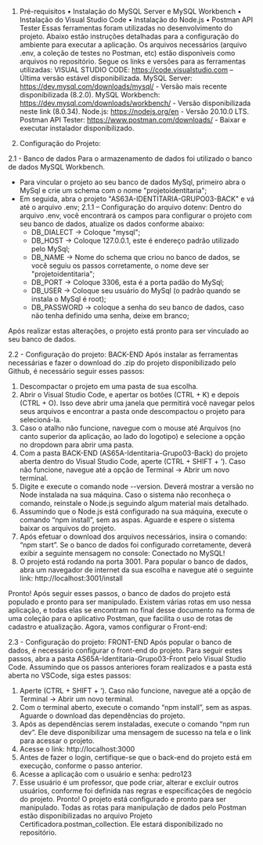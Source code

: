 1. Pré-requisitos
•	Instalação do MySQL Server e MySQL Workbench
•	Instalação do Visual Studio Code
•	Instalação do Node.js
•	Postman API Tester
Essas ferramentas foram utilizadas no desenvolvimento do projeto. Abaixo estão instruções detalhadas para a configuração do ambiente para executar a aplicação. Os arquivos necessários (arquivo .env, a coleção de testes no Postman, etc) estão disponíveis como arquivos no repositório.
Segue os links e versões para as ferramentas utilizadas: 
VISUAL STUDIO CODE: https://code.visualstudio.com – Última versão estável disponibilizada.
MySQL Server: https://dev.mysql.com/downloads/mysql/ - Versão mais recente disponibilizada (8.2.0).
MySQL Workbench: https://dev.mysql.com/downloads/workbench/ - Versão disponibilizada neste link (8.0.34).
Node.js: https://nodejs.org/en - Versão 20.10.0 LTS.
Postman API Tester: https://www.postman.com/downloads/ - Baixar e executar instalador disponibilizado.

2. Configuração do Projeto: 

2.1 - Banco de dados
Para o armazenamento de dados foi utilizado o banco de dados MySQL Workbench.

- Para vincular o projeto ao seu banco de dados MySql, primeiro abra o MySql e crie um schema com o nome "projetoidentitaria";
- Em seguida, abra o projeto "AS63A-IDENTITARIA-GRUPO03-BACK" e vá até o arquivo .env;
2.1.1 – Configuração do arquivo dotenv: 
Dentro do arquivo .env, você encontrará os campos para configurar o projeto com seu banco de dados, atualize os dados conforme abaixo:
	- DB_DIALECT -> Coloque "mysql";
	- DB_HOST -> Coloque 127.0.0.1, este é endereço padrão utilizado pelo MySql;
	- DB_NAME -> Nome do schema que criou no banco de dados, se você seguiu os passos corretamente, o nome deve ser    "projetoidentitaria";
	- DB_PORT -> Coloque 3306, esta é a porta padão do MySql;
	- DB_USER -> Coloque seu usuário do MySql (o padrão quando se instala o MySql é root);
	- DB_PASSWORD -> coloque a senha do seu banco de dados, caso não tenha definido uma senha, deixe em branco;

Após realizar estas alterações, o projeto está pronto para ser vinculado ao seu banco de dados.

2.2 - Configuração do projeto: BACK-END
Após instalar as ferramentas necessárias e fazer o download do .zip do projeto disponibilizado pelo Github, é necessário seguir esses passos: 
1.	Descompactar o projeto em uma pasta de sua escolha.
2.	Abrir o Visual Studio Code, e apertar os botões (CTRL + K) e depois (CTRL + O). Isso deve abrir uma janela que permitirá você navegar pelos seus arquivos e encontrar a pasta onde descompactou o projeto para selecioná-la. 
3.	Caso o atalho não funcione, navegue com o mouse até Arquivos (no canto superior da aplicação, ao lado do logotipo) e selecione a opção no dropdown para abrir uma pasta.
4.	Com a pasta BACK-END (AS65A-Identitaria-Grupo03-Back) do projeto aberta dentro do Visual Studio Code, aperte (CTRL + SHIFT + ‘). Caso não funcione, navegue até a opção de Terminal -> Abrir um novo terminal.
5.	Digite e execute o comando node --version. Deverá mostrar a versão no Node instalada na sua máquina. Caso o sistema não reconheça o comando, reinstale o Node.js seguindo algum material mais detalhado.
6.	Assumindo que o Node.js está configurado na sua máquina, execute o comando “npm install”, sem as aspas. Aguarde e espere o sistema baixar os arquivos do projeto.
7.	Após efetuar o download dos arquivos necessários, insira o comando: “npm start”. Se o banco de dados foi configurado corretamente, deverá exibir a seguinte mensagem no console: Conectado no MySQL!
8.	O projeto está rodando na porta 3001. Para popular o banco de dados, abra um navegador de internet da sua escolha e navegue até o seguinte link: http://localhost:3001/install

Pronto! Após seguir esses passos, o banco de dados do projeto está populado e pronto para ser manipulado. Existem várias rotas em uso nessa aplicação, e todas elas se encontram no final desse documento na forma de uma coleção para o aplicativo Postman, que facilita o uso de rotas de cadastro e atualização. Agora, vamos configurar o Front-end:

2.3 - Configuração do projeto: FRONT-END
Após popular o banco de dados, é necessário configurar o front-end do projeto. Para seguir estes passos, abra a pasta AS65A-Identitaria-Grupo03-Front pelo Visual Studio Code. Assumindo que os passos anteriores foram realizados e a pasta está aberta no VSCode, siga estes passos: 
1.	Aperte (CTRL + SHIFT + ‘). Caso não funcione, navegue até a opção de Terminal -> Abrir um novo terminal.
2.	Com o terminal aberto, execute o comando “npm install”, sem as aspas. Aguarde o download das dependências do projeto.
3.	Após as dependências serem instaladas, execute o comando “npm run dev”. Ele deve disponibilizar uma mensagem de sucesso na tela e o link para acessar o projeto.
4.	Acesse o link: http://localhost:3000
5.	Antes de fazer o login, certifique-se que o back-end do projeto está em execução, conforme o passo anterior.
6.	Acesse a aplicação com o usuário e senha: pedro123
7.	Esse usuário é um professor, que pode criar, alterar e excluir outros usuários, conforme foi definida nas regras e especificações de negócio do projeto.
Pronto! O projeto está configurado e pronto para ser manipulado. Todas as rotas para manipulação de dados pelo Postman estão disponibilizadas no arquivo Projeto Certificadora.postman_collection. Ele estará disponibilizado no repositório.
